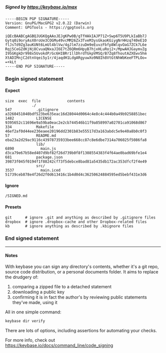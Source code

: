 ##### Signed by https://keybase.io/max
```
-----BEGIN PGP SIGNATURE-----
Version: GnuPG/MacGPG2 v2.0.22 (Darwin)
Comment: GPGTools - https://gpgtools.org

iQEcBAABCgAGBQJUGKQgAAoJEJgKPw0B/gTfHAkIAJP71Z+Swp6T5U9PLkIaBb7J
Gytq0i9oryAsX0roUe3COGMu49vcMM26Zx3TveM3ysGkaoKGiygNrHHzq740eE1O
flJsTd9Zg3auKUNt6LmUl4blVw/4gJlm7zzuDm9eEuvzFbfp8WlqvOaG7ZCk7L6e
Rqj5CeGZdKjNj8CvuaQNxaJI6E7tZ6QRm6HpyB7hjxHLuRoj2+/MpwAHJGaymvZg
I9SGKgkDr998x5UvokdP/Gc6HIBRr1llDhrdTGkpVMSQ/B7Zq8fhoutAZXEwv5hm
XtADIMnjC2dtnVqei5y1r/4jaqdH1LdgARgyuwXo9N8Ih8VtGtNhWbKeeFTPLOo=
=+kLt
-----END PGP SIGNATURE-----

```

<!-- END SIGNATURES -->

### Begin signed statement 

#### Expect

```
size  exec  file            contents                                                        
            ./                                                                              
547           .gitignore    a3260451040bdf523be635eac16d28044d0064c4e8c4c444b0a49b9258851bec
1482          LICENSE       9395652c11696e9a59ba0eac2e2cb744546b11f9a858997a02701ca91068d867
334           Makefile      46ef2af0d44ee236eaee20196dd2301b83e55517d3a163abdc5e9e40a8b0c0f3
57            README.md     eba23a2d29ac9116c43978735933bee668cc87c8e6dbe7314a706025f5086fa8
              lib/                                                                          
6890            main.js     d3ca79e67b58ed407d9bf82f26d739b0f8f1308554383f4f64ae0bad69bfe1e4
681           package.json  39873f045f0194f1f88242cf73f5debce8bad81a5435db172ac353dfcf2f4e49
              src/                                                                          
3537            main.iced   51739ceb878e4f26d2f0d613416c1b4d0d4c36250624884595ed5bebf431e3d6
```

#### Ignore

```
/SIGNED.md
```

#### Presets

```
git      # ignore .git and anything as described by .gitignore files
dropbox  # ignore .dropbox-cache and other Dropbox-related files    
kb       # ignore anything as described by .kbignore files          
```

<!-- summarize version = 0.0.9 -->

### End signed statement

<hr>

#### Notes

With keybase you can sign any directory's contents, whether it's a git repo,
source code distribution, or a personal documents folder. It aims to replace the drudgery of:

  1. comparing a zipped file to a detached statement
  2. downloading a public key
  3. confirming it is in fact the author's by reviewing public statements they've made, using it

All in one simple command:

```bash
keybase dir verify
```

There are lots of options, including assertions for automating your checks.

For more info, check out https://keybase.io/docs/command_line/code_signing